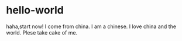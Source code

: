 # hello-world
haha,start now!
I come from china.
I am a chinese.
I love china and the world.
Plese take cake of me.
